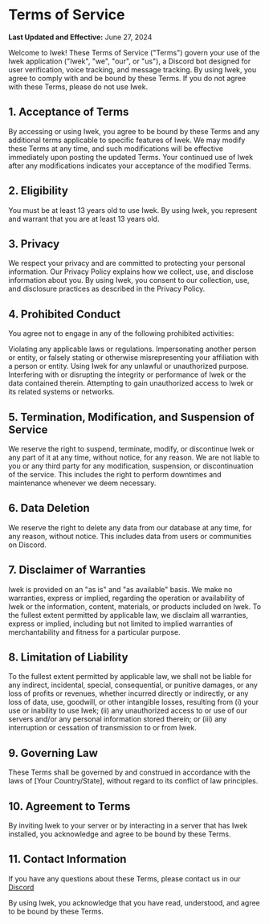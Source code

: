# Terms of Service

**Last Updated and Effective:** June 27, 2024

Welcome to Iwek! These Terms of Service ("Terms") govern your use of the Iwek application ("Iwek", "we", "our", or "us"), a Discord bot designed for user verification, voice tracking, and message tracking. By using Iwek, you agree to comply with and be bound by these Terms. If you do not agree with these Terms, please do not use Iwek.

## 1. Acceptance of Terms

By accessing or using Iwek, you agree to be bound by these Terms and any additional terms applicable to specific features of Iwek. We may modify these Terms at any time, and such modifications will be effective immediately upon posting the updated Terms. Your continued use of Iwek after any modifications indicates your acceptance of the modified Terms.

## 2. Eligibility

You must be at least 13 years old to use Iwek. By using Iwek, you represent and warrant that you are at least 13 years old.

## 3. Privacy

We respect your privacy and are committed to protecting your personal information. Our Privacy Policy explains how we collect, use, and disclose information about you. By using Iwek, you consent to our collection, use, and disclosure practices as described in the Privacy Policy.

## 4. Prohibited Conduct

You agree not to engage in any of the following prohibited activities:

Violating any applicable laws or regulations.
Impersonating another person or entity, or falsely stating or otherwise misrepresenting your affiliation with a person or entity.
Using Iwek for any unlawful or unauthorized purpose.
Interfering with or disrupting the integrity or performance of Iwek or the data contained therein.
Attempting to gain unauthorized access to Iwek or its related systems or networks.

## 5. Termination, Modification, and Suspension of Service

We reserve the right to suspend, terminate, modify, or discontinue Iwek or any part of it at any time, without notice, for any reason. We are not liable to you or any third party for any modification, suspension, or discontinuation of the service. This includes the right to perform downtimes and maintenance whenever we deem necessary.

## 6. Data Deletion

We reserve the right to delete any data from our database at any time, for any reason, without notice. This includes data from users or communities on Discord.

## 7. Disclaimer of Warranties

Iwek is provided on an "as is" and "as available" basis. We make no warranties, express or implied, regarding the operation or availability of Iwek or the information, content, materials, or products included on Iwek. To the fullest extent permitted by applicable law, we disclaim all warranties, express or implied, including but not limited to implied warranties of merchantability and fitness for a particular purpose.

## 8. Limitation of Liability

To the fullest extent permitted by applicable law, we shall not be liable for any indirect, incidental, special, consequential, or punitive damages, or any loss of profits or revenues, whether incurred directly or indirectly, or any loss of data, use, goodwill, or other intangible losses, resulting from (i) your use or inability to use Iwek; (ii) any unauthorized access to or use of our servers and/or any personal information stored therein; or (iii) any interruption or cessation of transmission to or from Iwek.

## 9. Governing Law

These Terms shall be governed by and construed in accordance with the laws of [Your Country/State], without regard to its conflict of law principles.

## 10. Agreement to Terms

By inviting Iwek to your server or by interacting in a server that has Iwek installed, you acknowledge and agree to be bound by these Terms.

## 11. Contact Information

If you have any questions about these Terms, please contact us in our [Discord](https://discord.gg/HMTfjdDwRV)

By using Iwek, you acknowledge that you have read, understood, and agree to be bound by these Terms.
